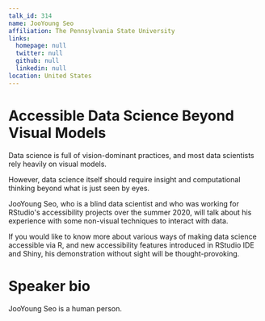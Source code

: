 ```yaml
---
talk_id: 314
name: JooYoung Seo
affiliation: The Pennsylvania State University
links:
  homepage: null
  twitter: null
  github: null
  linkedin: null
location: United States
---
```


# Accessible Data Science Beyond Visual Models

Data science is full of vision-dominant practices, and most data scientists rely heavily on visual models. 

However, data science itself should require insight and computational thinking beyond what is just seen by eyes.

JooYoung Seo, who is a blind data scientist and who was working for RStudio's accessibility projects over the summer 2020, will talk about his experience with some non-visual techniques to interact with data.

If you would like to know more about various ways of making data science accessible via R, and new accessibility features introduced in RStudio IDE and Shiny, his demonstration without sight will be thought-provoking.

# Speaker bio

JooYoung Seo is a human person.
